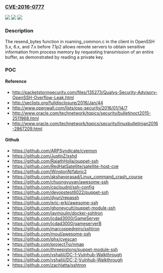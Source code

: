 ### [CVE-2016-0777](https://cve.mitre.org/cgi-bin/cvename.cgi?name=CVE-2016-0777)
![](https://img.shields.io/static/v1?label=Product&message=n%2Fa&color=blue)
![](https://img.shields.io/static/v1?label=Version&message=n%2Fa&color=blue)
![](https://img.shields.io/static/v1?label=Vulnerability&message=n%2Fa&color=brighgreen)

### Description

The resend_bytes function in roaming_common.c in the client in OpenSSH 5.x, 6.x, and 7.x before 7.1p2 allows remote servers to obtain sensitive information from process memory by requesting transmission of an entire buffer, as demonstrated by reading a private key.

### POC

#### Reference
- http://packetstormsecurity.com/files/135273/Qualys-Security-Advisory-OpenSSH-Overflow-Leak.html
- http://seclists.org/fulldisclosure/2016/Jan/44
- http://www.openwall.com/lists/oss-security/2016/01/14/7
- http://www.oracle.com/technetwork/topics/security/bulletinoct2015-2511968.html
- http://www.oracle.com/technetwork/topics/security/linuxbulletinjan2016-2867209.html

#### Github
- https://github.com/ARPSyndicate/cvemon
- https://github.com/JustinZ/sshd
- https://github.com/RajathHolla/puppet-ssh
- https://github.com/RedHatSatellite/satellite-host-cve
- https://github.com/WinstonN/fabric2
- https://github.com/akshayprasad/Linux_command_crash_course
- https://github.com/chuongvuvan/awesome-ssh
- https://github.com/cpcloudnl/ssh-config
- https://github.com/devopstest6022/puppet-ssh
- https://github.com/dyuri/repassh
- https://github.com/eric-erki/awesome-ssh
- https://github.com/ghoneycutt/puppet-module-ssh
- https://github.com/jaymoulin/docker-sshtron
- https://github.com/jcdad3000/GameServer
- https://github.com/jcdad3000/gameserverB
- https://github.com/marcospedreiro/sshtron
- https://github.com/moul/awesome-ssh
- https://github.com/phx/cvescan
- https://github.com/project7io/nmap
- https://github.com/threepistons/puppet-module-ssh
- https://github.com/vshaliii/DC-1-Vulnhub-Walkthrough
- https://github.com/vshaliii/DC-2-Vulnhub-Walkthrough
- https://github.com/zachlatta/sshtron

